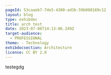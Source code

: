 ```yaml
---
pageId: 53caaeb7-7de5-4380-ad3b-59b088169c12
layout: blog
type: exhibdoc
title: arch test
date: 2023-07-06T14:13:06.249Z
target-audience:
  - PROFESSIONAL
theme: - Technology
exhibdocsection: Architecture
license: CC BY 2.0
---
```

t﻿estegdg